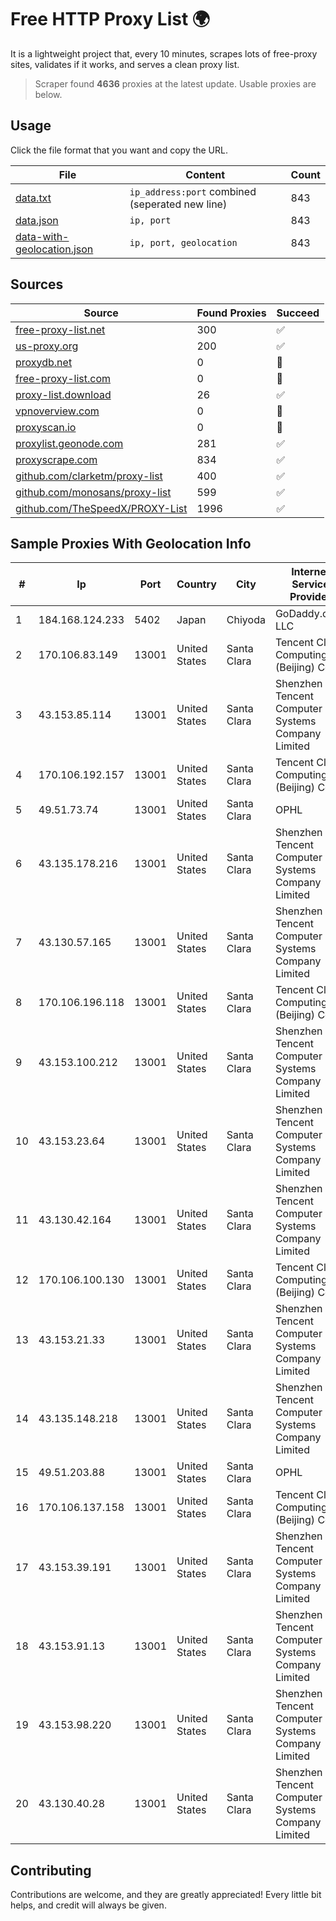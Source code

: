 
# Free HTTP Proxy List 🌍

It is a lightweight project that, every 10 minutes, scrapes lots of free-proxy sites, validates if it works, and serves a clean proxy list.


> Scraper found **4636** proxies at the latest update. Usable proxies are below.

## Usage

Click the file format that you want and copy the URL.


|File|Content|Count|
|----|-------|-----|
|[data.txt](https://raw.githubusercontent.com/themiralay/Proxy-List-World/master/data.txt)|`ip_address:port` combined (seperated new line)|843|
|[data.json](https://raw.githubusercontent.com/themiralay/Proxy-List-World/master/data.json)|`ip, port`|843|
|[data-with-geolocation.json](https://raw.githubusercontent.com/themiralay/Proxy-List-World/master/data-with-geolocation.json)|`ip, port, geolocation`|843|

## Sources

|Source|Found Proxies|Succeed|
|------|-------------|-------|
|[free-proxy-list.net](https://free-proxy-list.net)|300|✅|
|[us-proxy.org](https://www.us-proxy.org)|200|✅|
|[proxydb.net](http://proxydb.net)|0|🚫|
|[free-proxy-list.com](https://free-proxy-list.com/?page=&port=&type%5B%5D=http&type%5B%5D=https&up_time=0&search=Search)|0|🚫|
|[proxy-list.download](https://www.proxy-list.download/HTTP)|26|✅|
|[vpnoverview.com](https://vpnoverview.com/privacy/anonymous-browsing/free-proxy-servers)|0|🚫|
|[proxyscan.io](https://www.proxyscan.io)|0|🚫|
|[proxylist.geonode.com](https://proxylist.geonode.com/api/proxy-list?limit=300&page=1&sort_by=lastChecked&sort_type=desc&protocols=http,https)|281|✅|
|[proxyscrape.com](https://api.proxyscrape.com/v2/?request=displayproxies&protocol=http&timeout=10000&country=all&ssl=all&anonymity=all)|834|✅|
|[github.com/clarketm/proxy-list](https://raw.githubusercontent.com/clarketm/proxy-list/master/proxy-list-raw.txt)|400|✅|
|[github.com/monosans/proxy-list](https://raw.githubusercontent.com/monosans/proxy-list/main/proxies/http.txt)|599|✅|
|[github.com/TheSpeedX/PROXY-List](https://raw.githubusercontent.com/TheSpeedX/PROXY-List/master/http.txt)|1996|✅|


## Sample Proxies With Geolocation Info

|#|Ip|Port|Country|City|Internet Service Provider|
|-|--|----|-------|----|-------------------------|
|1|184.168.124.233|5402|Japan|Chiyoda|GoDaddy.com, LLC|
|2|170.106.83.149|13001|United States|Santa Clara|Tencent Cloud Computing (Beijing) Co|
|3|43.153.85.114|13001|United States|Santa Clara|Shenzhen Tencent Computer Systems Company Limited|
|4|170.106.192.157|13001|United States|Santa Clara|Tencent Cloud Computing (Beijing) Co|
|5|49.51.73.74|13001|United States|Santa Clara|OPHL|
|6|43.135.178.216|13001|United States|Santa Clara|Shenzhen Tencent Computer Systems Company Limited|
|7|43.130.57.165|13001|United States|Santa Clara|Shenzhen Tencent Computer Systems Company Limited|
|8|170.106.196.118|13001|United States|Santa Clara|Tencent Cloud Computing (Beijing) Co|
|9|43.153.100.212|13001|United States|Santa Clara|Shenzhen Tencent Computer Systems Company Limited|
|10|43.153.23.64|13001|United States|Santa Clara|Shenzhen Tencent Computer Systems Company Limited|
|11|43.130.42.164|13001|United States|Santa Clara|Shenzhen Tencent Computer Systems Company Limited|
|12|170.106.100.130|13001|United States|Santa Clara|Tencent Cloud Computing (Beijing) Co|
|13|43.153.21.33|13001|United States|Santa Clara|Shenzhen Tencent Computer Systems Company Limited|
|14|43.135.148.218|13001|United States|Santa Clara|Shenzhen Tencent Computer Systems Company Limited|
|15|49.51.203.88|13001|United States|Santa Clara|OPHL|
|16|170.106.137.158|13001|United States|Santa Clara|Tencent Cloud Computing (Beijing) Co|
|17|43.153.39.191|13001|United States|Santa Clara|Shenzhen Tencent Computer Systems Company Limited|
|18|43.153.91.13|13001|United States|Santa Clara|Shenzhen Tencent Computer Systems Company Limited|
|19|43.153.98.220|13001|United States|Santa Clara|Shenzhen Tencent Computer Systems Company Limited|
|20|43.130.40.28|13001|United States|Santa Clara|Shenzhen Tencent Computer Systems Company Limited|



## Contributing

Contributions are welcome, and they are greatly appreciated! Every
little bit helps, and credit will always be given.

